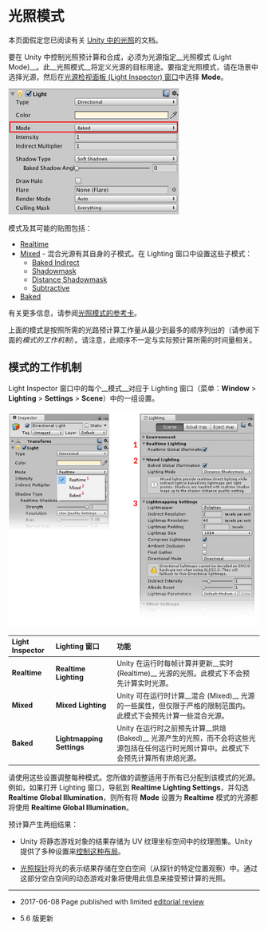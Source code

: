 # 光照模式

本页面假定您已阅读有关 [Unity 中的光照](LightingInUnity.html)的文档。

要在 Unity 中控制光照预计算和合成，必须为光源指定__光照模式 (Light Mode)__。此__光照模式__将定义光源的目标用途。要指定光照模式，请在场景中选择光源，然后在[光源检视面板 (Light Inspector) 窗口](GlobalIllumination.html)中选择 __Mode__。

![](../uploads/Main/LightModes-0.png) 

模式及其可能的贴图包括：

* [Realtime](LightMode-Realtime.html)
* [Mixed](LightMode-Mixed.html) - 混合光源有其自身的子模式。在 Lighting 窗口中设置这些子模式：
    * [Baked Indirect](LightMode-Mixed-BakedIndirect.html)
    * [Shadowmask](LightMode-Mixed-DistanceShadowmask.html)
    * [Distance Shadowmask](LightMode-Mixed-Shadowmask.html)
    * [Subtractive](LightMode-Mixed-Subtractive.html)
* [Baked](LightMode-Baked.html)

有关更多信息，请参阅[光照模式的参考卡](https://drive.google.com/open?id=1v-LnDOJcsSsa0ViF7kBs6xgY9Q_z-1k6h95LE0lf46U)。

上面的模式是按照所需的光路预计算工作量从最少到最多的顺序列出的（请参阅下面的*模式的工作机制*）。请注意，此顺序不一定与实际预计算所需的时间量相关。

## 模式的工作机制

Light Inspector 窗口中的每个__模式__对应于 Lighting 窗口（菜单：__Window__ > __Lighting__ > __Settings__ > __Scene__）中的一组设置。

![光源组件中可用的__光照模式__（左）以及 Lighting Scene 窗口中可用于这些模式的相应设置（右）。](../uploads/Main/LightModes-1.jpg)

| __Light Inspector__| __Lighting 窗口__ | __功能__ |
|:---|:---|:---| 
| __Realtime__| __Realtime Lighting__ | Unity 在运行时每帧计算并更新__实时 (Realtime)__ 光源的光照。此模式下不会预先计算实时光源。 |
| __Mixed__| __Mixed Lighting__ | Unity 可在运行时计算__混合 (Mixed)__ 光源的一些属性，但仅限于严格的限制范围内。此模式下会预先计算一些混合光源。 |
| __Baked__| __Lightmapping Settings__ | Unity 在运行时之前预先计算__烘焙 (Baked)__ 光源产生的光照，而不会将这些光源包括在任何运行时光照计算中。此模式下会预先计算所有烘焙光源。 |

请使用这些设置调整每种模式。您所做的调整适用于所有已分配到该模式的光源。例如，如果打开 Lighting 窗口，导航到 __Realtime Lighting Settings__，并勾选 __Realtime Global Illumination__，则所有将 __Mode__ 设置为 __Realtime__ 模式的光源都将使用 __Realtime Global Illumination__。

预计算产生两组结果：

* Unity 将静态游戏对象的结果存储为 UV 纹理坐标空间中的纹理图集。Unity 提供了多种设置来[控制这种布局](GlobalIllumination.html)。

* [光照探针](LightProbes.html)将光的表示结果存储在空白空间（从探针的特定位置观察）中。通过这部分空白空间的动态游戏对象将使用此信息来接受预计算的光照。

---

* <span class="page-edit"> 2017-06-08  Page published with limited [editorial review](DocumentationEditorialReview.html)
</span>

* <span class="page-history">5.6 版更新</span>
